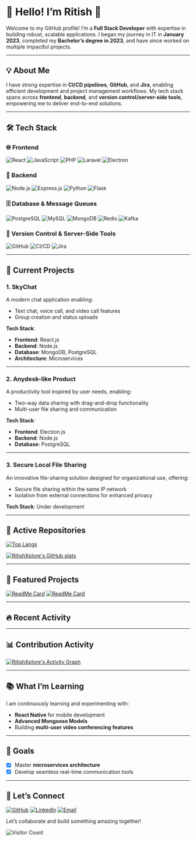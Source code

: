 # 👋 Hello! I’m Ritish 🚀  

Welcome to my GitHub profile! I’m a **Full Stack Developer** with expertise in building robust, scalable applications. I began my journey in IT in **January 2023**, completed my **Bachelor’s degree in 2023**, and have since worked on multiple impactful projects.  

---

## 💡 About Me  

I have strong expertise in **CI/CD pipelines**, **GitHub**, and **Jira**, enabling efficient development and project management workflows. My tech stack spans across **frontend**, **backend**, and **version control/server-side tools**, empowering me to deliver end-to-end solutions.  

---

## 🛠️ Tech Stack  

### 🌐 Frontend  
![React](https://img.shields.io/badge/React-61DAFB?style=flat&logo=react&logoColor=white) ![JavaScript](https://img.shields.io/badge/JavaScript-F7DF1E?style=flat&logo=javascript&logoColor=black) ![PHP](https://img.shields.io/badge/PHP-777BB4?style=flat&logo=php&logoColor=white) ![Laravel](https://img.shields.io/badge/Laravel-FF2D20?style=flat&logo=laravel&logoColor=white) ![Electron](https://img.shields.io/badge/Electron-47848F?style=flat&logo=electron&logoColor=white)

### 🔧 Backend  
![Node.js](https://img.shields.io/badge/Node.js-339933?style=flat&logo=node.js&logoColor=white) ![Express.js](https://img.shields.io/badge/Express.js-000000?style=flat&logo=express&logoColor=white) ![Python](https://img.shields.io/badge/Python-3776AB?style=flat&logo=python&logoColor=white) ![Flask](https://img.shields.io/badge/Flask-000000?style=flat&logo=flask&logoColor=white)

### 🗄️ Database & Message Queues  
![PostgreSQL](https://img.shields.io/badge/PostgreSQL-336791?style=flat&logo=postgresql&logoColor=white) ![MySQL](https://img.shields.io/badge/MySQL-4479A1?style=flat&logo=mysql&logoColor=white) ![MongoDB](https://img.shields.io/badge/MongoDB-47A248?style=flat&logo=mongodb&logoColor=white) ![Redis](https://img.shields.io/badge/Redis-DC382D?style=flat&logo=redis&logoColor=white) ![Kafka](https://img.shields.io/badge/Kafka-231F20?style=flat&logo=apache-kafka&logoColor=white)

### 🔄 Version Control & Server-Side Tools  
![GitHub](https://img.shields.io/badge/GitHub-100000?style=flat&logo=github&logoColor=white) ![CI/CD](https://img.shields.io/badge/CI/CD-0078D6?style=flat&logo=azure-devops&logoColor=white) ![Jira](https://img.shields.io/badge/Jira-0052CC?style=flat&logo=jira&logoColor=white)  

---

## 🚀 Current Projects  

### **1. SkyChat**  
A modern chat application enabling:  
- Text chat, voice call, and video call features  
- Group creation and status uploads  

**Tech Stack**:  
- **Frontend**: React.js  
- **Backend**: Node.js  
- **Database**: MongoDB, PostgreSQL  
- **Architecture**: Microservices  

---

### **2. Anydesk-like Product**  
A productivity tool inspired by user needs, enabling:  
- Two-way data sharing with drag-and-drop functionality  
- Multi-user file sharing and communication  

**Tech Stack**:  
- **Frontend**: Electron.js  
- **Backend**: Node.js  
- **Database**: PostgreSQL  

---

### **3. Secure Local File Sharing**  
An innovative file-sharing solution designed for organizational use, offering:  
- Secure file sharing within the same IP network  
- Isolation from external connections for enhanced privacy  

**Tech Stack**: Under development  

---

## 📂 Active Repositories  

[![Top Langs](https://github-readme-stats.vercel.app/api/top-langs/?username=RitishXplore&layout=compact&theme=dark&langs_count=6)](https://github.com/RitishXplore)  

[![RitishXplore's GitHub stats](https://github-readme-stats.vercel.app/api?username=RitishXplore&show_icons=true&theme=dark&hide_border=true)](https://github.com/RitishXplore)  

---

## 🌟 Featured Projects  

[![ReadMe Card](https://github-readme-stats.vercel.app/api/pin/?username=RitishXplore&repo=skychat&theme=dark)](https://github.com/RitishXplore/skychat)  [![ReadMe Card](https://github-readme-stats.vercel.app/api/pin/?username=RitishXplore&repo=anydeskclone&theme=dark)](https://github.com/RitishXplore/anydesk-clone)  

---

## 🔥 Recent Activity  

<!--START_SECTION:activity-->
<!--END_SECTION:activity-->  

---

## 📊 Contribution Activity  

[![RitishXplore's Activity Graph](https://github-readme-activity-graph.vercel.app/graph?username=RitishXplore&theme=react-dark)](https://github.com/ashutosh00710/github-readme-activity-graph)  

---

## 📚 What I’m Learning  

I am continuously learning and experimenting with:  
- **React Native** for mobile development  
- **Advanced Mongoose Models**  
- Building **multi-user video conferencing features**  

---

## 🌟 Goals  

- [x] Master **microservices architecture**  
- [x] Develop seamless real-time communication tools  

---

## 👋 Let’s Connect  

[![GitHub](https://img.shields.io/badge/GitHub-100000?style=for-the-badge&logo=github&logoColor=0af)](https://github.com/RitishXplore) [![LinkedIn](https://img.shields.io/badge/LinkedIn-0af?style=for-the-badge&logo=linkedin&logoColor=fff)](https://www.linkedin.com/in/ritish-kumar-4029971b7?utm_source=share&utm_campaign=share_via&utm_content=profile&utm_medium=android_app) [![Email](https://img.shields.io/badge/Email-EA4335?style=for-the-badge&logo=gmail&logoColor=white)](mailto:ritishup07@gmail.com)

Let’s collaborate and build something amazing together!  

![Visitor Count](https://komarev.com/ghpvc/?username=RitishXplore&style=flat-square&color=blue)
